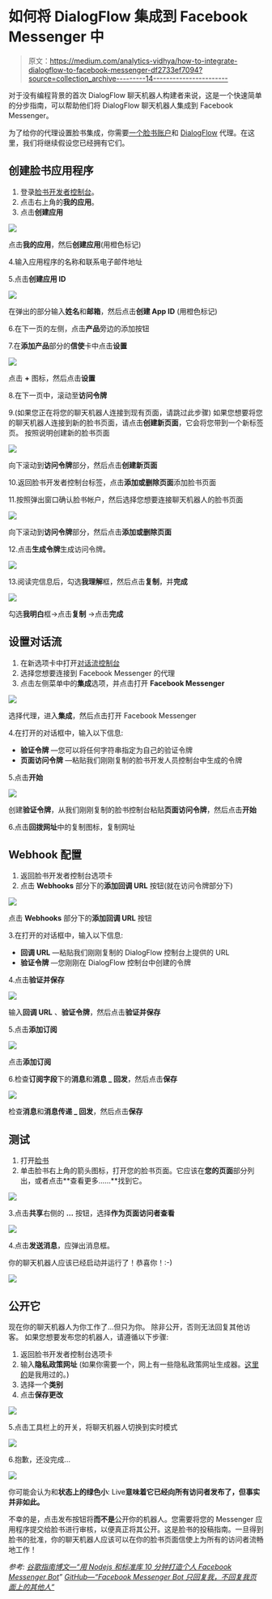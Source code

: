# 如何将 DialogFlow 集成到 Facebook Messenger 中

> 原文：<https://medium.com/analytics-vidhya/how-to-integrate-dialogflow-to-facebook-messenger-df2733ef7094?source=collection_archive---------14----------------------->

对于没有编程背景的首次 DialogFlow 聊天机器人构建者来说，这是一个快速简单的分步指南，可以帮助他们将 DialogFlow 聊天机器人集成到 Facebook Messenger。

为了给你的代理设置脸书集成，你需要[一个脸书账户](https://www.facebook.com/)和 [DialogFlow](https://dialogflow.com/) 代理。在这里，我们将继续假设您已经拥有它们。

## 创建脸书应用程序

1.  登录[脸书开发者控制台](https://developers.facebook.com/)。
2.  点击右上角的**我的应用**。
3.  点击**创建应用**

![](img/b29b5ab3f697d14d2d254ac9699fe40e.png)

点击**我的应用**，然后**创建应用**(用橙色标记)

4.输入应用程序的名称和联系电子邮件地址

5.点击**创建应用 ID**

![](img/813378927fb1383e02f2f0597310ad9e.png)

在弹出的部分输入**姓名**和**邮箱**，然后点击**创建 App ID** (用橙色标记)

6.在下一页的左侧，点击**产品**旁边的添加按钮

7.在**添加产品**部分的**信使**卡中点击**设置**

![](img/a0f89ee276845878e9dfdd2d78257e98.png)

点击 **+** 图标，然后点击**设置**

8.在下一页中，滚动至**访问令牌**

9.(如果您正在将您的聊天机器人连接到现有页面，请跳过此步骤)
如果您想要将您的聊天机器人连接到新的脸书页面，请点击**创建新页面**，它会将您带到一个新标签页。
按照说明创建新的脸书页面

![](img/01c867569a26b7b4324898ab7b709975.png)

向下滚动到**访问令牌**部分，然后点击**创建新页面**

10.返回脸书开发者控制台标签，点击**添加或删除页面**添加脸书页面

11.按照弹出窗口确认脸书帐户，然后选择您想要连接聊天机器人的脸书页面

![](img/24e1094d29bc542484736fc604431d4c.png)

向下滚动到**访问令牌**部分，然后点击**添加或删除页面**

12.点击**生成令牌**生成访问令牌。

![](img/b8c20013e7bcdfc393cba8d0f7c13e3e.png)

13.阅读完信息后，勾选**我理解**框，然后点击**复制**，并**完成**

![](img/17b7db0ae00c575d17d4a9f382444051.png)

勾选**我明白**框→点击**复制** →点击**完成**

## 设置对话流

1.  在新选项卡中打开[对话流控制台](https://dialogflow.cloud.google.com/)
2.  选择您想要连接到 Facebook Messenger 的代理
3.  点击左侧菜单中的**集成**选项，并点击打开 **Facebook Messenger**

![](img/e201f37722650fc9a47021057d2ccf13.png)

选择代理，进入**集成**，然后点击打开 Facebook Messenger

4.在打开的对话框中，输入以下信息:

*   **验证令牌** —您可以将任何字符串指定为自己的验证令牌
*   **页面访问令牌** —粘贴我们刚刚复制的脸书开发人员控制台中生成的令牌

5.点击**开始**

![](img/9f3f5010fe0bdd35046d07ae7399ebd0.png)

创建**验证令牌**，从我们刚刚复制的脸书控制台粘贴**页面访问令牌**，然后点击**开始**

6.点击**回拨网址**中的复制图标，复制网址

## Webhook 配置

1.  返回脸书开发者控制台选项卡
2.  点击 **Webhooks** 部分下的**添加回调 URL** 按钮(就在访问令牌部分下)

![](img/f2f14b02ca70833012b3c464373a93b3.png)

点击 **Webhooks** 部分下的**添加回调 URL** 按钮

3.在打开的对话框中，输入以下信息:

*   **回调 URL** —粘贴我们刚刚复制的 DialogFlow 控制台上提供的 URL
*   **验证令牌** —您刚刚在 DialogFlow 控制台中创建的令牌

4.点击**验证并保存**

![](img/6b06fe32aba5d90e4bfa7727c0e3b549.png)

输入**回调 URL** 、**验证令牌**，然后点击**验证并保存**

5.点击**添加订阅**

![](img/afe8a0231ba15aa52d4d55b0eff2a404.png)

点击**添加订阅**

6.检查**订阅字段**下的**消息**和**消息 _ 回发**，然后点击**保存**

![](img/b3754cd0ca93dbc19f07c8046342e4af.png)

检查**消息**和**消息传递 _ 回发**，然后点击**保存**

## 测试

1.  打开[脸书](https://www.facebook.com/)
2.  单击脸书右上角的箭头图标，打开您的脸书页面。它应该在**您的页面**部分列出，或者点击**查看更多……**找到它。

![](img/19aaf1a87791ac9fa64b6224a06e320c.png)

3.点击**共享**右侧的 **…** 按钮，选择**作为页面访问者查看**

![](img/588c8bb2dac03d14a742bbc4f6d75b3d.png)

4.点击**发送消息**，应弹出消息框。

你的聊天机器人应该已经启动并运行了！恭喜你！:-)

![](img/43d073bf5a4dadfc2f1b90893795beca.png)

## 公开它

现在你的聊天机器人为你工作了…但只为你。
除非公开，否则无法回复其他访客。
如果您想要发布您的机器人，请遵循以下步骤:

1.  返回脸书开发者控制台选项卡
2.  输入**隐私政策网址** (如果你需要一个，网上有一些隐私政策网址生成器。[这里的](https://www.privacypolicies.com/)是我用过的。)
3.  选择一个**类别**
4.  点击**保存更改**

![](img/4638190a8531345f52584e0cc69135dc.png)

5.点击工具栏上的开关，将聊天机器人切换到实时模式

![](img/6e2b473fd99942bea78f7e16014d0000.png)

6.抱歉，还没完成…

![](img/804100e7713ec26ff253d7bc1a3e0e26.png)

你可能会认为和**状态上的绿色小**: Live**意味着它已经向所有访问者发布了，但事实并非如此。**

不幸的是，点击发布按钮将**而不是**公开你的机器人。您需要将您的 Messenger 应用程序提交给脸书进行审核，以便真正将其公开。这是脸书的投稿指南。一旦得到脸书的批准，你的聊天机器人应该可以在你的脸书页面信使上为所有的访问者流畅地工作！

*参考:* [*谷歌指南*](https://cloud.google.com/dialogflow/docs/integrations/facebook)[*博文—“用 Nodejs 和标准库 10 分钟打造个人 Facebook Messenger Bot*](https://hackernoon.com/build-a-personal-facebook-messenger-bot-in-10-minutes-a7a237f3f018)*”* [*GitHub—“Facebook Messenger Bot 只回复我，不回复我页面上的其他人”*](https://github.com/microsoft/botframework-sdk/issues/1465)